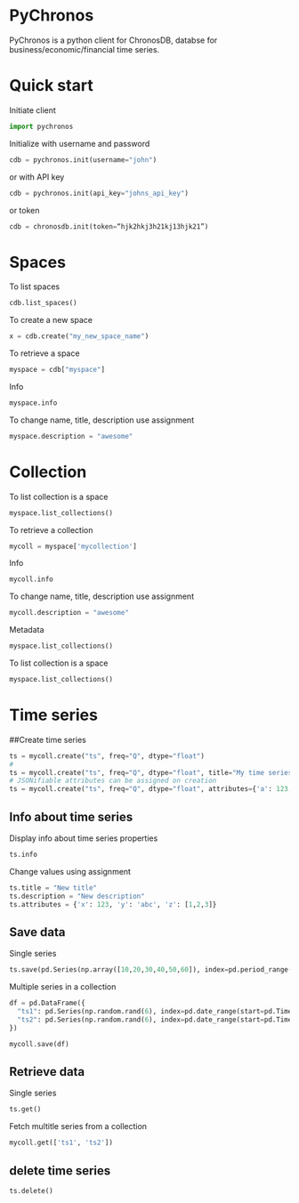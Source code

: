 # PyChronos
PyChronos is a python client for ChronosDB, databse for business/economic/financial time series.


# Quick start
Initiate client
```python
import pychronos
```

Initialize with username and password
```python
cdb = pychronos.init(username="john")
```

or with API key
```python
cdb = pychronos.init(api_key="johns_api_key")
```

or token
```python
cdb = chronosdb.init(token=“hjk2hkj3h21kj13hjk21”)
```

# Spaces

To list spaces
```python
cdb.list_spaces()
```


To create a new space
```python
x = cdb.create("my_new_space_name")
```

To retrieve a space
```python
myspace = cdb["myspace"]
```

Info
```python
myspace.info
```

To change name, title, description use assignment
```python
myspace.description = "awesome"
```
 
# Collection
To list collection is a space
```python
myspace.list_collections()
```

To retrieve a collection
```python
mycoll = myspace['mycollection']
```

Info
```python
mycoll.info
```

To change name, title, description use assignment
```python
mycoll.description = "awesome"
```

Metadata 
```python
myspace.list_collections()
```

To list collection is a space
```python
myspace.list_collections()
```

# Time series
##Create time series
```python
ts = mycoll.create("ts", freq="Q", dtype="float")
# 
ts = mycoll.create("ts", freq="Q", dtype="float", title="My time series", description="This is my time series")
# JSONifiable attributes can be assigned on creation
ts = mycoll.create("ts", freq="Q", dtype="float", attributes={'a': 123, 'b': 'abc'})
```

## Info about time series
Display info about time series properties
```python
ts.info
```

Change values using assignment
```python
ts.title = "New title"
ts.description = "New description"
ts.attributes = {'x': 123, 'y': 'abc', 'z': [1,2,3]}
```

## Save data
Single series
```python
ts.save(pd.Series(np.array([10,20,30,40,50,60]), index=pd.period_range(start=pd.Period("2000Q1"), periods=6)))
```

Multiple series in a collection
```python
df = pd.DataFrame({
  "ts1": pd.Series(np.random.rand(6), index=pd.date_range(start=pd.Timestamp("2000-1-7"), periods=6, freq="D")),
  "ts2": pd.Series(np.random.rand(6), index=pd.date_range(start=pd.Timestamp("2000-1-9"), periods=6, freq="D"))
})

mycoll.save(df)
```

## Retrieve data
Single series
```python
ts.get()
```

Fetch multitle series from a collection
```python
mycoll.get(['ts1', 'ts2'])
```

## delete time series
```python
ts.delete()
```
